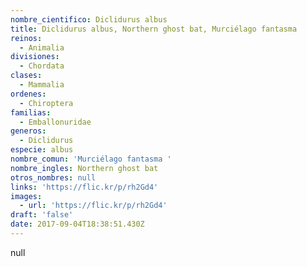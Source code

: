 ```yaml
---
nombre_cientifico: Diclidurus albus
title: Diclidurus albus, Northern ghost bat, Murciélago fantasma 
reinos:
  - Animalia
divisiones:
  - Chordata
clases:
  - Mammalia
ordenes:
  - Chiroptera
familias:
  - Emballonuridae
generos:
  - Diclidurus
especie: albus
nombre_comun: 'Murciélago fantasma '
nombre_ingles: Northern ghost bat
otros_nombres: null
links: 'https://flic.kr/p/rh2Gd4'
images:
  - url: 'https://flic.kr/p/rh2Gd4'
draft: 'false'
date: 2017-09-04T18:38:51.430Z
---
```

null
